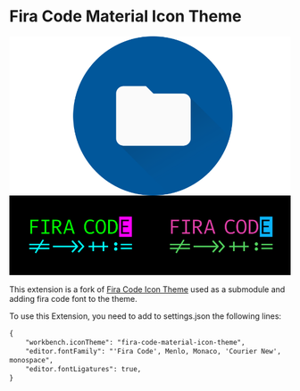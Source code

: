 # Fira Code Material Icon Theme
![Fira Code Material Icon Theme](logo.png)

This extension is a fork of [Fira Code Icon Theme](https://github.com/PKief/vscode-material-icon-theme/tree/main) used as a submodule and adding fira code font to the theme.

To use this Extension, you need to add to settings.json the following lines:

```
{
    "workbench.iconTheme": "fira-code-material-icon-theme",
    "editor.fontFamily": "'Fira Code', Menlo, Monaco, 'Courier New', monospace",
    "editor.fontLigatures": true,
}
```